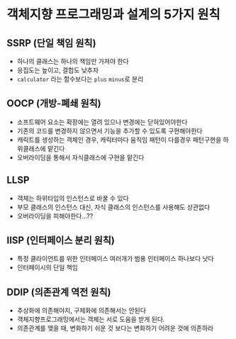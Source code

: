 # 객체지향 프로그래밍과 설계의 5가지 원칙

## SSRP (단일 책임 원칙)

- 하나의 클래스는 하나의 책임만 가져야 한다
- 응집도는 높이고, 결합도 낮추자
- `calculator` 라는 함수보다는 `plus` `minus`로 분리

## OOCP (개방-폐쇄 원칙)

- 소프트웨어 요소는 확장에는 열려 있으나 변경에는 닫혀있어야한다
- 기존의 코드를 변경하지 않으면서 기능을 추가할 수 있도록 구현해야한다
- 캐릭트를 생성하는 객체인 경우, 캐릭터마다 움직임 패턴이 다를경우 패턴구현을 하위클래스에 맡긴다
- 오버라이딩을 통해서 자식클래스에 구현을 맡긴다

## LLSP

- 객체는 하위타입의 인스턴스로 바꿀 수 있다
- 부모 클래스의 인스턴스 대신, 자식 클래스의 인스턴스를 사용해도 상관없다
- 오버라이딩을 피해야한다...??

## IISP (인터페이스 분리 원칙)

- 특정 클라이언트를 위한 인터페이스 여러개가 범용 인터페이스 하나보다 낫다
- 인터페이시의 단일 책임

## DDIP (의존관계 역전 원칙)

- 추상화에 의존해야지, 구체화에 의존해서는 안된다
- 객체지향프로그래밍에서는 객체는 서로 도움을 받게 된다.
- 의존관계를 맺을 때, 변화하기 쉬운 것 보다는 변화하기 어려운 것에 의존하라
